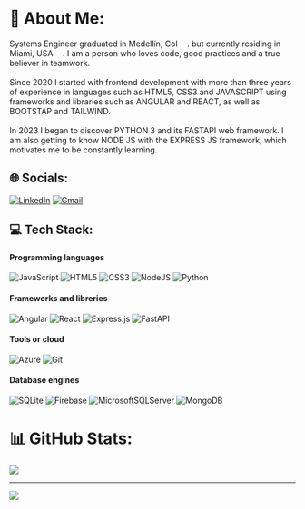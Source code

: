 # 💫 About Me:
Systems Engineer graduated in Medellín, Col <img src="https://cdn-icons-png.flaticon.com/512/197/197575.png" width="13"/>. but currently residing in Miami, USA <img src="https://cdn-icons-png.flaticon.com/512/197/197484.png" width="13"/>. I am a person who loves code, good practices and a true believer in teamwork.<br><br>Since 2020 I started with frontend development with more than three years of experience in languages ​​such as HTML5, CSS3 and JAVASCRIPT using frameworks and libraries such as ANGULAR and REACT, as well as BOOTSTAP and TAILWIND.<br><br>In 2023 I began to discover PYTHON 3 and its FASTAPI web framework. I am also getting to know NODE JS with the EXPRESS JS framework, which motivates me to be constantly learning.


## 🌐 Socials:
[![LinkedIn](https://img.shields.io/badge/LinkedIn-%230077B5.svg?logo=linkedin&logoColor=white)](https://linkedin.com/in/https://www.linkedin.com/in/andres-orozco-dev/) 
[![Gmail](https://img.shields.io/badge/Gmail-D14836?logo=gmail&logoColor=white)](mailto:andres.orozco.dev@gmail.com)


## 💻 Tech Stack:

#### Programming languages
![JavaScript](https://img.shields.io/badge/javascript-%23323330.svg?style=for-the-badge&logo=javascript&logoColor=%23F7DF1E) 
![HTML5](https://img.shields.io/badge/html5-%23E34F26.svg?style=for-the-badge&logo=html5&logoColor=white) 
![CSS3](https://img.shields.io/badge/css3-%231572B6.svg?style=for-the-badge&logo=css3&logoColor=white) 
![NodeJS](https://img.shields.io/badge/node.js-6DA55F?style=for-the-badge&logo=node.js&logoColor=white) 
![Python](https://img.shields.io/badge/python-3670A0?style=for-the-badge&logo=python&logoColor=ffdd54) 

#### Frameworks and libreries
![Angular](https://img.shields.io/badge/angular-%23DD0031.svg?style=for-the-badge&logo=angular&logoColor=white) 
![React](https://img.shields.io/badge/react-%2320232a.svg?style=for-the-badge&logo=react&logoColor=%2361DAFB) 
![Express.js](https://img.shields.io/badge/express.js-%23404d59.svg?style=for-the-badge&logo=express&logoColor=%2361DAFB) 
![FastAPI](https://img.shields.io/badge/FastAPI-005571?style=for-the-badge&logo=fastapi) 

#### Tools or cloud
![Azure](https://img.shields.io/badge/azure-%230072C6.svg?style=for-the-badge&logo=microsoftazure&logoColor=white) 
![Git](https://img.shields.io/badge/git-%23F05033.svg?style=for-the-badge&logo=git&logoColor=white)

#### Database engines
![SQLite](https://img.shields.io/badge/sqlite-%2307405e.svg?style=for-the-badge&logo=sqlite&logoColor=white) 
![Firebase](https://img.shields.io/badge/firebase-a08021?style=for-the-badge&logo=firebase&logoColor=ffcd34) 
![MicrosoftSQLServer](https://img.shields.io/badge/Microsoft%20SQL%20Server-CC2927?style=for-the-badge&logo=microsoft%20sql%20server&logoColor=white) 
![MongoDB](https://img.shields.io/badge/MongoDB-%234ea94b.svg?logo=mongodb&logoColor=white)


# 📊 GitHub Stats:
![](https://github-readme-stats.vercel.app/api/top-langs/?username=AndresOrozcoDev&theme=dark&hide_border=false&include_all_commits=false&count_private=false&layout=compact)

---
[![](https://visitcount.itsvg.in/api?id=AndresOrozcoDev&icon=0&color=0)](https://visitcount.itsvg.in)

<!-- Proudly created with GPRM ( https://gprm.itsvg.in ) -->
